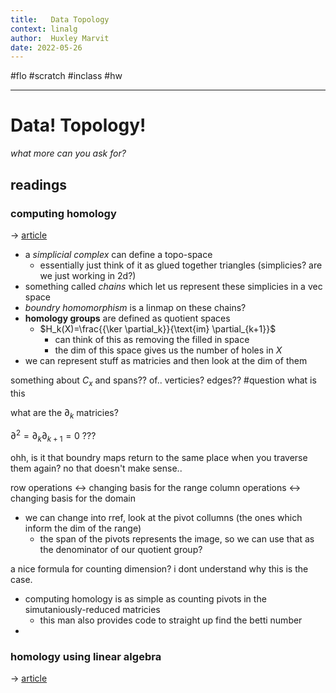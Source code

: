 ```yaml
---
title:   Data Topology
context: linalg
author:  Huxley Marvit
date: 2022-05-26
---
```


#flo #scratch  #inclass #hw

***

# Data! Topology! 
*what more can you ask for?*

## readings
### computing homology
→ [article](https://jeremykun.com/2013/04/10/computing-homology/)

- a *simplicial complex* can define a topo-space
	- essentially just think of it as glued together triangles (simplicies? are we just working in 2d?)
- something called *chains* which let us represent these simplicies in a vec space
- *boundry homomorphism* is a linmap on these chains?
- **homology groups** are defined as quotient spaces
	- $H_k(X)=\frac{{\ker \partial_k}}{\text{im} \partial_{k+1}}$ 
		- can think of this as removing the filled in space
		- the dim of this space gives us the number of holes in $X$
- we can represent stuff as matricies and then look at the dim of them

something about $C_x$ and spans?? of.. verticies? edges?? #question what is this

what are the $\partial_k$ matricies?

$\partial^2 = \partial_k \partial_{k+1} = 0$ ???

ohh, is it that boundry maps return to the same place when you traverse them again?
no that doesn't make sense..

row operations ←> changing basis for the range
column operations ←> changing basis for the domain

- we can change into rref, look at the pivot collumns (the ones which inform the dim of the range)
	- the span of the pivots represents the image, so we can use that as the denominator of our quotient group?

a nice formula for counting dimension? i dont understand why this is the case.

- computing homology is as simple as counting pivots in the simutaniously-reduced matricies
	- this man also provides code to straight up find the betti number
- 

### homology using linear algebra
→ [article](https://osebje.famnit.upr.si/~russ.woodroofe/joshua-dean.pdf)



























